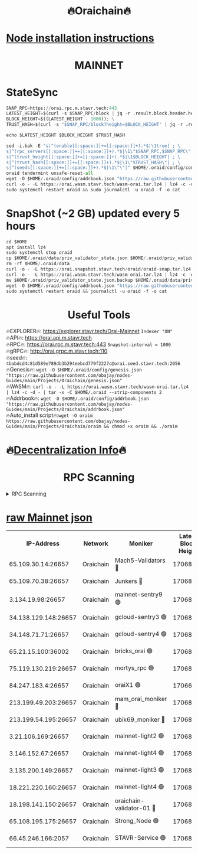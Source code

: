 <h1 align="center"> 🔥Oraichain🔥</h1>

[Node installation instructions](https://github.com/obajay/nodes-Guides/tree/main/Projects/Oraichain)
=
<h1 align="center"> MAINNET</h1>

# StateSync
```python
SNAP_RPC=https://orai.rpc.m.stavr.tech:443
LATEST_HEIGHT=$(curl -s $SNAP_RPC/block | jq -r .result.block.header.height); \
BLOCK_HEIGHT=$((LATEST_HEIGHT - 1000)); \
TRUST_HASH=$(curl -s "$SNAP_RPC/block?height=$BLOCK_HEIGHT" | jq -r .result.block_id.hash)

echo $LATEST_HEIGHT $BLOCK_HEIGHT $TRUST_HASH

sed -i.bak -E "s|^(enable[[:space:]]+=[[:space:]]+).*$|\1true| ; \
s|^(rpc_servers[[:space:]]+=[[:space:]]+).*$|\1\"$SNAP_RPC,$SNAP_RPC\"| ; \
s|^(trust_height[[:space:]]+=[[:space:]]+).*$|\1$BLOCK_HEIGHT| ; \
s|^(trust_hash[[:space:]]+=[[:space:]]+).*$|\1\"$TRUST_HASH\"| ; \
s|^(seeds[[:space:]]+=[[:space:]]+).*$|\1\"\"|" $HOME/.oraid/config/config.toml
oraid tendermint unsafe-reset-all
wget -O $HOME/.oraid/config/addrbook.json "https://raw.githubusercontent.com/obajay/nodes-Guides/main/Projects/Oraichain/addrbook.json"
curl -o - -L https://orai.wasm.stavr.tech/wasm-orai.tar.lz4 | lz4 -c -d - | tar -x -C $HOME/.oraid --strip-components 2
sudo systemctl restart oraid && sudo journalctl -u oraid -f -o cat
```
# SnapShot (~2 GB) updated every 5 hours
```python
cd $HOME
apt install lz4
sudo systemctl stop oraid
cp $HOME/.oraid/data/priv_validator_state.json $HOME/.oraid/priv_validator_state.json.backup
rm -rf $HOME/.oraid/data
curl -o - -L https://orai.snapshot.stavr.tech/oraid/oraid-snap.tar.lz4 | lz4 -c -d - | tar -x -C $HOME/.oraid --strip-components 2
curl -o - -L https://orai.wasm.stavr.tech/wasm-orai.tar.lz4 | lz4 -c -d - | tar -x -C $HOME/.oraid --strip-components 2
mv $HOME/.oraid/priv_validator_state.json.backup $HOME/.oraid/data/priv_validator_state.json
wget -O $HOME/.oraid/config/addrbook.json "https://raw.githubusercontent.com/obajay/nodes-Guides/main/Projects/Oraichain/addrbook.json"
sudo systemctl restart oraid && journalctl -u oraid -f -o cat
```

 <h1 align="center"> Useful Tools</h1>

🔥EXPLORER🔥:     https://explorer.stavr.tech/Orai-Mainnet        `Indexer "ON"` \
🔥API🔥:          https://orai.api.m.stavr.tech \
🔥RPC🔥:          https://orai.rpc.m.stavr.tech:443              `Snapshot-interval = 1000` \
🔥gRPC🔥:         http://orai.grpc.m.stavr.tech:110 \
🔥seed🔥:      `4babdcd4c81d589e789db3b294eebcd779f2227c@orai.seed.stavr.tech:2056` \
🔥Genesis🔥:   `wget -O $HOME/.oraid/config/genesis.json "https://raw.githubusercontent.com/obajay/nodes-Guides/main/Projects/Oraichain/genesis.json"` \
🔥WASM🔥:      `curl -o - -L https://orai.wasm.stavr.tech/wasm-orai.tar.lz4 | lz4 -c -d - | tar -x -C $HOME/.oraid --strip-components 2` \
🔥Addrbook🔥:  `wget -O $HOME/.oraid/config/addrbook.json "https://raw.githubusercontent.com/obajay/nodes-Guides/main/Projects/Oraichain/addrbook.json"` \
🔥Auto_install script🔥:`wget -O oraim https://raw.githubusercontent.com/obajay/nodes-Guides/main/Projects/Oraichain/oraim && chmod +x oraim && ./oraim`

🔥[Decentralization Info](https://github.com/obajay/StateSync-snapshots/tree/main/Projects/Oraichain/Decentralization)🔥
=
<h1 align="center"> RPC Scanning</h1>

<details>
<summary>RPC Scanning</summary>

<h2 align="center"> We scan nodes in real time every 4 hours. And we provide the final result of RPC endpoints.
We cannot influence the operation of these nodes in any way. </h2>


```python
If Voting Power is higher than 0 --> then the Node is a validator of the network and may be subject to attack and be a potential threat to the chain.
```
```python
We marked such validators with a red symbol
```

</details>

[raw Mainnet json](https://rpc-check.oraim.stavr.tech/oraim/rpc-oraim-result.json)
=


<table><tr><th>IP-Address</th><th>Network</th><th>Moniker</th><th>Latest Block Height</th><th>Earliest Block Height</th><th>Catching Up</th><th>Tx Index</th><th>Voting Power</th><th>Scan Time</th></tr><tr><td>65.109.30.14:26657</td><td>Oraichain</td><td>Mach5-Validators 🔴</td><td>17068341</td><td>0</td><td>False</td><td>off</td><td>212</td><td>2024-03-27T01:41:14.659526766UTC</td></tr><tr><td>65.109.70.38:26657</td><td>Oraichain</td><td>Junkers 🔴</td><td>17068358</td><td>0</td><td>False</td><td>off</td><td>196505</td><td>2024-03-27T01:41:30.134230179UTC</td></tr><tr><td>3.134.19.98:26657</td><td>Oraichain</td><td>mainnet-sentry9 🟢</td><td>17068308</td><td>1</td><td>False</td><td>on</td><td>0</td><td>2024-03-27T01:40:43.027844323UTC</td></tr><tr><td>34.138.129.148:26657</td><td>Oraichain</td><td>gcloud-sentry3 🟢</td><td>17068326</td><td>1</td><td>False</td><td>on</td><td>0</td><td>2024-03-27T01:41:00.010173232UTC</td></tr><tr><td>34.148.71.71:26657</td><td>Oraichain</td><td>gcloud-sentry4 🟢</td><td>17068331</td><td>1</td><td>False</td><td>on</td><td>0</td><td>2024-03-27T01:41:05.717576562UTC</td></tr><tr><td>65.21.15.100:36002</td><td>Oraichain</td><td>bricks_orai 🟢</td><td>17068348</td><td>15848470</td><td>False</td><td>on</td><td>0</td><td>2024-03-27T01:41:21.319289992UTC</td></tr><tr><td>75.119.130.219:26657</td><td>Oraichain</td><td>mortys_rpc 🟢</td><td>17068332</td><td>15960001</td><td>False</td><td>on</td><td>0</td><td>2024-03-27T01:41:06.011411308UTC</td></tr><tr><td>84.247.183.4:26657</td><td>Oraichain</td><td>oraiX1 🟢</td><td>17066913</td><td>16177601</td><td>False</td><td>on</td><td>0</td><td>2024-03-27T01:41:23.723782992UTC</td></tr><tr><td>213.199.49.203:26657</td><td>Oraichain</td><td>mam_orai_moniker 🔴</td><td>17068242</td><td>16268001</td><td>False</td><td>on</td><td>8</td><td>2024-03-27T01:40:35.321590491UTC</td></tr><tr><td>213.199.54.195:26657</td><td>Oraichain</td><td>ubik69_moniker 🔴</td><td>17068285</td><td>16400001</td><td>False</td><td>on</td><td>1841</td><td>2024-03-27T01:40:13.977035661UTC</td></tr><tr><td>3.21.106.169:26657</td><td>Oraichain</td><td>mainnet-light2 🟢</td><td>17068304</td><td>16436001</td><td>False</td><td>on</td><td>0</td><td>2024-03-27T01:40:35.011790485UTC</td></tr><tr><td>3.146.152.67:26657</td><td>Oraichain</td><td>mainnet-light4 🟢</td><td>17068308</td><td>16436001</td><td>False</td><td>on</td><td>0</td><td>2024-03-27T01:40:43.708880966UTC</td></tr><tr><td>3.135.200.149:26657</td><td>Oraichain</td><td>mainnet-light3 🟢</td><td>17068316</td><td>16436001</td><td>False</td><td>on</td><td>0</td><td>2024-03-27T01:40:50.530886434UTC</td></tr><tr><td>18.221.220.160:26657</td><td>Oraichain</td><td>mainnet-light4 🟢</td><td>17068321</td><td>16588001</td><td>False</td><td>on</td><td>0</td><td>2024-03-27T01:40:55.258850620UTC</td></tr><tr><td>18.198.141.150:26657</td><td>Oraichain</td><td>oraichain-validator-01 🔴</td><td>17068344</td><td>16650390</td><td>False</td><td>on</td><td>32574</td><td>2024-03-27T01:41:16.934613165UTC</td></tr><tr><td>65.108.195.175:26657</td><td>Oraichain</td><td>Strong_Node 🟢</td><td>17068331</td><td>17045001</td><td>False</td><td>on</td><td>0</td><td>2024-03-27T01:41:05.087311041UTC</td></tr><tr><td>66.45.246.166:2057</td><td>Oraichain</td><td>STAVR-Service 🟢</td><td>17068330</td><td>17063001</td><td>False</td><td>on</td><td>0</td><td>2024-03-27T01:41:04.758862945UTC</td></tr></table>
